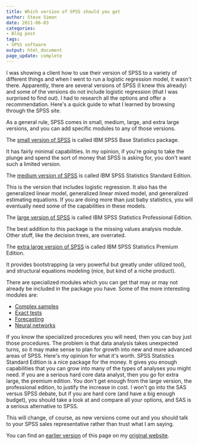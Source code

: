 ```yaml
---
title: Which version of SPSS should you get
author: Steve Simon
date: 2011-06-03
categories:
- Blog post
tags:
- SPSS software
output: html_document
page_update: complete
---
```


I was showing a client how to use their version of SPSS to a variety of different things and when I went to run a logistic regression model, it wasn't there. Apparently, there are several versions of SPSS (I knew this already) and some of the versions do not include logistic regression (that I was surprised to find out). I had to research all the options and offer a recommendation. Here's a quick guide to what I learned by browsing through the SPSS site.

<!---More--->

As a general rule, SPSS comes in small, medium, large, and extra large versions, and you can add specific modules to any of those versions.

The [small version of SPSS][sps1] is called IBM SPSS Base Statistics package.

It has fairly minimal capabilities. In my opinion, if you're going to take the plunge and spend the sort of money that SPSS is asking for, you don't want such a limited version.

The [medium version of SPSS][sps2] is called IBM SPSS Statistics Standard Edition.

This is the version that includes logistic regression. It also has the generalized linear model, generalized linear mixed model, and generalized estimating equations. If you are doing more than just baby statistics, you will eventually need some of the capabilities in these models.

The [large version of SPSS][sps3] is called IBM SPSS Statistics Professional Edition.

The best addition to this package is the missing values analysis module. Other stuff, like the decision trees, are overrated.

The [extra large version of SPSS][sps4] is called IBM SPSS Statistics Premium Edition.

It provides bootstrapping (a very powerful but greatly under utilized tool), and structural equations modeling (nice, but kind of a niche product).

There are specialized modules which you can get that may or may not already be included in the package you have. Some of the more interesting modules are:

+ [Complex samples][com1]
+ [Exact tests][exa1]
+ [Forecasting][for1]
+ [Neural networks][neu1]

If you know the specialized procedures you will need, then you can buy just those procedures. The problem is that data analysis takes unexpected turns, so it may make sense to plan for growth into new and more advanced areas of SPSS. Here's my opinion for what it's worth. SPSS Statistics Standard Edition is a nice package for the money. It gives you enough capabilities that you can grow into many of the types of analyses you might need. If you are a serious hard core data analyst, then you go for extra large, the premium edition. You don't get enough from the large version, the professional edition, to justify the increase in cost. I won't go into the SAS versus SPSS debate, but if you are hard core (and have a big enough budget), you should take a look at and compare all your options, and SAS is a serious alternative to SPSS.

This will change, of course, as new versions come out and you should talk to your SPSS sales representative rather than trust what I am saying.

You can find an [earlier version][sim1] of this page on my [original website][sim2].

[sim1]: http://www.pmean.com/11/WhichVersion.html
[sim2]: http://www.pmean.com/original_site.html 

[sps1]: http://www-01.ibm.com/software/analytics/spss/products/statistics/base/
[sps2]: http://www-01.ibm.com/software/analytics/spss/products/statistics/stats-standard/
[sps3]: http://www-01.ibm.com/software/analytics/spss/products/statistics/stats-pro/
[sps4]: http://www-01.ibm.com/software/analytics/spss/products/statistics/stats-premium/

[com1]: http://www-01.ibm.com/software/analytics/spss/products/statistics/complex-samples
[exa1]: http://www-01.ibm.com/software/analytics/spss/products/statistics/exact-tests
[for1]: http://www-01.ibm.com/software/analytics/spss/products/statistics/forecasting
[neu1]: http://www-01.ibm.com/software/analytics/spss/products/statistics/neural-networks

